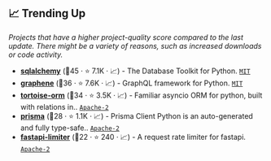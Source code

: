 ## 📈 Trending Up

_Projects that have a higher project-quality score compared to the last update. There might be a variety of reasons, such as increased downloads or code activity._

- <b><a href="https://github.com/sqlalchemy/sqlalchemy">sqlalchemy</a></b> (🥇45 ·  ⭐ 7.1K · 📈) - The Database Toolkit for Python. <code><a href="http://bit.ly/34MBwT8">MIT</a></code>
- <b><a href="https://github.com/graphql-python/graphene">graphene</a></b> (🥇36 ·  ⭐ 7.6K · 📈) - GraphQL framework for Python. <code><a href="http://bit.ly/34MBwT8">MIT</a></code>
- <b><a href="https://github.com/tortoise/tortoise-orm">tortoise-orm</a></b> (🥈34 ·  ⭐ 3.5K · 📈) - Familiar asyncio ORM for python, built with relations in.. <code><a href="http://bit.ly/3nYMfla">Apache-2</a></code>
- <b><a href="https://github.com/RobertCraigie/prisma-client-py">prisma</a></b> (🥉28 ·  ⭐ 1.1K · 📈) - Prisma Client Python is an auto-generated and fully type-safe.. <code><a href="http://bit.ly/3nYMfla">Apache-2</a></code>
- <b><a href="https://github.com/long2ice/fastapi-limiter">fastapi-limiter</a></b> (🥇22 ·  ⭐ 240 · 📈) - A request rate limiter for fastapi. <code><a href="http://bit.ly/3nYMfla">Apache-2</a></code>

